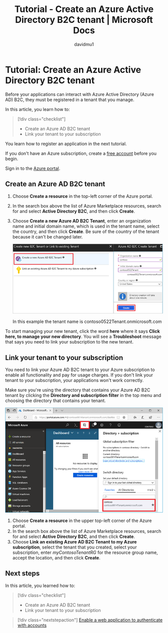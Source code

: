 ﻿---
title: Tutorial - Create an Azure Active Directory B2C tenant | Microsoft Docs
description: Learn how to prepare for registering your applications by creating an Azure Active Directory B2C tenant using the Azure portal.
services: B2C
author: davidmu1
manager: mtillman

ms.service: active-directory
ms.workload: identity
ms.topic: conceptual
ms.date: 06/19/2018
ms.author: davidmu
ms.component: B2C
---

# Tutorial: Create an Azure Active Directory B2C tenant

Before your applications can interact with Azure Active Directory (Azure AD) B2C, they must be registered in a tenant that you manage.

In this article, you learn how to:

> [!div class="checklist"]
> * Create an Azure AD B2C tenant
> * Link your tenant to your subscription

You learn how to register an application in the next tutorial.

If you don't have an Azure subscription, create a [free account](https://azure.microsoft.com/free/?WT.mc_id=A261C142F) before you begin.

Sign in to the [Azure portal](https://portal.azure.com/).

## Create an Azure AD B2C tenant

1. Choose **Create a resource** in the top-left corner of the Azure portal.
2. In the search box above the list of Azure Marketplace resources, search for and select **Active Directory B2C**, and then click **Create**.
3. Choose **Create a new Azure AD B2C Tenant**, enter an organization name and initial domain name, which is used in the tenant name, select the country, and then click **Create**. Be sure of the country of the tenant because it can't be changed later.

    ![Create a tenant](./media/tutorial-create-tenant/create-tenant.png)

    In this example the tenant name is contoso0522Tenant.onmicrosoft.com

To start managing your new tenant, click the word **here** where it says **Click here, to manage your new directory**. You will see a **Troubleshoot** message that says you need to link your subscription to the new tenant. 

## Link your tenant to your subscription

You need to link your Azure AD B2C tenant to your Azure subscription to enable all functionality and pay for usage charges. If you don't link your tenant to your subscription, your applications won't work correctly.

Make sure you're using the directory that contains your Azure AD B2C tenant by clicking the **Directory and subscription filter** in the top menu and choosing the directory that contains your tenant. 

![Switch to your Azure AD B2C tenant](./media/tutorial-create-tenant/switch-directories.png)

1. Choose **Create a resource** in the upper top-left corner of the Azure portal.
2. In the search box above the list of Azure Marketplace resources, search for and select **Active Directory B2C**, and then click **Create**.
3. Choose **Link an existing Azure AD B2C Tenant to my Azure subscription**, select the tenant that you created, select your subscription, enter *myContosoTenantRG* for the resource group name, accept the location, and then click **Create**.

## Next steps

In this article, you learned how to:

> [!div class="checklist"]
> * Create an Azure AD B2C tenant
> * Link your tenant to your subscription

> [!div class="nextstepaction"]
> [Enable a web application to authenticate with accounts](active-directory-b2c-tutorials-web-app.md)